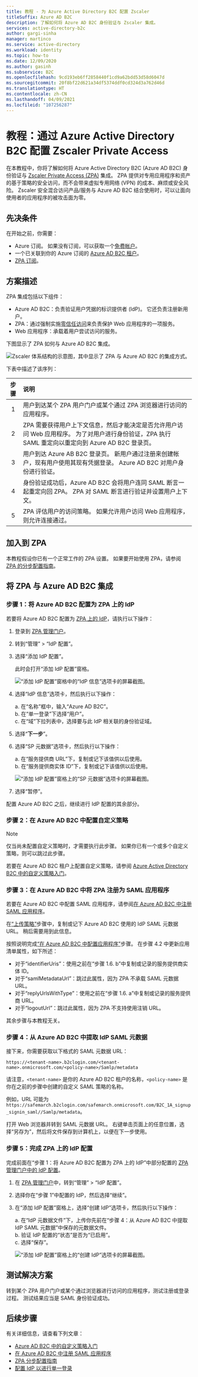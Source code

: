 ```yaml
---
title: 教程 - 为 Azure Active Directory B2C 配置 Zscaler
titleSuffix: Azure AD B2C
description: 了解如何将 Azure AD B2C 身份验证与 Zscaler 集成。
services: active-directory-b2c
author: gargi-sinha
manager: martinco
ms.service: active-directory
ms.workload: identity
ms.topic: how-to
ms.date: 12/09/2020
ms.author: gasinh
ms.subservice: B2C
ms.openlocfilehash: 9cd193eb6ff2858440f1cd9a62bdd53d58d6047d
ms.sourcegitcommit: 20f8bf22d621a34df5374ddf0cd324d3a762d46d
ms.translationtype: HT
ms.contentlocale: zh-CN
ms.lasthandoff: 04/09/2021
ms.locfileid: "107256287"
---
```

# <a name="tutorial-configure-zscaler-private-access-with-azure-active-directory-b2c"></a>教程：通过 Azure Active Directory B2C 配置 Zscaler Private Access

在本教程中，你将了解如何将 Azure Active Directory B2C (Azure AD B2C) 身份验证与 [Zscaler Private Access (ZPA)](https://www.zscaler.com/products/zscaler-private-access) 集成。 ZPA 提供对专用应用程序和资产的基于策略的安全访问，而不会带来虚拟专用网络 (VPN) 的成本、麻烦或安全风险。 Zscaler 安全混合访问产品/服务与 Azure AD B2C 结合使用时，可以让面向使用者的应用程序的被攻击面为零。

## <a name="prerequisites"></a>先决条件

在开始之前，你需要：

- Azure 订阅。 如果没有订阅，可以获取一个[免费帐户](https://azure.microsoft.com/free/)。  
- 一个已关联到你的 Azure 订阅的 [Azure AD B2C 租户](./tutorial-create-tenant.md)。  
- [ZPA 订阅](https://azuremarketplace.microsoft.com/marketplace/apps/aad.zscalerprivateaccess?tab=Overview)。

## <a name="scenario-description"></a>方案描述

ZPA 集成包括以下组件：

- Azure AD B2C：负责验证用户凭据的标识提供者 (IdP)。 它还负责注册新用户。  
- ZPA：通过强制实施[零信任访问](https://www.microsoft.com/security/blog/2018/12/17/zero-trust-part-1-identity-and-access-management/#:~:text=Azure%20Active%20Directory%20%28Azure%20AD%29%20provides%20the%20strong%2C,to%20express%20their%20access%20requirements%20in%20simple%20terms.)来负责保护 Web 应用程序的一项服务。  
- Web 应用程序：承载着用户尝试访问的服务。

下图显示了 ZPA 如何与 Azure AD B2C 集成。

![Zscaler 体系结构的示意图，其中显示了 ZPA 与 Azure AD B2C 的集成方式。](media/partner-zscaler/zscaler-architecture-diagram.png)

下表中描述了该序列：

|步骤 | 说明 |
| :-----:| :-----------|
| 1 | 用户到达某个 ZPA 用户门户或某个通过 ZPA 浏览器进行访问的应用程序。
| 2 | ZPA 需要获得用户上下文信息，然后才能决定是否允许用户访问 Web 应用程序。 为了对用户进行身份验证，ZPA 执行 SAML 重定向以重定向到 Azure AD B2C 登录页。  
| 3 | 用户到达 Azure AB B2C 登录页。 新用户通过注册来创建帐户，现有用户使用其现有凭据登录。 Azure AD B2C 对用户身份进行验证。
| 4 | 身份验证成功后，Azure AD B2C 会将用户连同 SAML 断言一起重定向回 ZPA。 ZPA 对 SAML 断言进行验证并设置用户上下文。
| 5 | ZPA 评估用户的访问策略。 如果允许用户访问 Web 应用程序，则允许连接通过。

## <a name="onboard-to-zpa"></a>加入到 ZPA

本教程假设你已有一个正常工作的 ZPA 设置。 如果要开始使用 ZPA，请参阅 [ZPA 的分步配置指南](https://help.zscaler.com/zpa/step-step-configuration-guide-zpa)。

## <a name="integrate-zpa-with-azure-ad-b2c"></a>将 ZPA 与 Azure AD B2C 集成

### <a name="step-1-configure-azure-ad-b2c-as-an-idp-on-zpa"></a>步骤 1：将 Azure AD B2C 配置为 ZPA 上的 IdP

若要将 Azure AD B2C 配置为 [ZPA 上的 IdP](https://help.zscaler.com/zpa/configuring-idp-single-sign)，请执行以下操作：

1. 登录到 [ZPA 管理门户](https://admin.private.zscaler.com)。

1. 转到“管理” > “IdP 配置”。 

1. 选择“添加 IdP 配置”。

   此时会打开“添加 IdP 配置”窗格。

   ![“添加 IdP 配置”窗格中的“IdP 信息”选项卡的屏幕截图。](media/partner-zscaler/add-idp-configuration.png)

1. 选择“IdP 信息”选项卡，然后执行以下操作：

   a. 在“名称”框中，输入“Azure AD B2C”。  
   b. 在“单一登录”下选择“用户”。   
   c. 在“域”下拉列表中，选择要与此 IdP 相关联的身份验证域。

1. 选择“**下一步**”。

1. 选择“SP 元数据”选项卡，然后执行以下操作：

   a. 在“服务提供商 URL”下，复制或记下该值供以后使用。  
   b. 在“服务提供商实体 ID”下，复制或记下该值供以后使用。

   ![“添加 IdP 配置”窗格上的“SP 元数据”选项卡的屏幕截图。](media/partner-zscaler/sp-metadata.png)

1. 选择“暂停”。

配置 Azure AD B2C 之后，继续进行 IdP 配置的其余部分。

### <a name="step-2-configure-custom-policies-in-azure-ad-b2c"></a>步骤 2：在 Azure AD B2C 中配置自定义策略

>[!Note]
>仅当尚未配置自定义策略时，才需要执行此步骤。 如果你已有一个或多个自定义策略，则可以跳过此步骤。

若要在 Azure AD B2C 租户上配置自定义策略，请参阅 [Azure Active Directory B2C 中的自定义策略入门](./tutorial-create-user-flows.md?pivots=b2c-custom-policy)。

### <a name="step-3-register-zpa-as-a-saml-application-in-azure-ad-b2c"></a>步骤 3：在 Azure AD B2C 中将 ZPA 注册为 SAML 应用程序

若要在 Azure AD B2C 中配置 SAML 应用程序，请参阅[在 Azure AD B2C 中注册 SAML 应用程序](./saml-service-provider.md)。 

在[“上传策略”](./saml-service-provider.md#upload-your-policy)步骤中，复制或记下 Azure AD B2C 使用的 IdP SAML 元数据 URL。 稍后需要用到此信息。

按照说明完成[“在 Azure AD B2C 中配置应用程序”](./saml-service-provider.md#configure-your-application-in-azure-ad-b2c)步骤。 在步骤 4.2 中更新应用清单属性，如下所述：

- 对于“identifierUris”：使用之前在“步骤 1.6. b”中复制或记录的服务提供商实体 ID。  
- 对于“samlMetadataUrl”：跳过此属性，因为 ZPA 不承载 SAML 元数据 URL。  
- 对于“replyUrlsWithType”：使用之前在“步骤 1.6. a”中复制或记录的服务提供商 URL。  
- 对于“logoutUrl”：跳过此属性，因为 ZPA 不支持使用注销 URL。

其余步骤与本教程无关。

### <a name="step-4-extract-the-idp-saml-metadata-from-azure-ad-b2c"></a>步骤 4：从 Azure AD B2C 中提取 IdP SAML 元数据

接下来，你需要获取以下格式的 SAML 元数据 URL：

```https://<tenant-name>.b2clogin.com/<tenant-name>.onmicrosoft.com/<policy-name>/Samlp/metadata```

请注意，`<tenant-name>` 是你的 Azure AD B2C 租户的名称，`<policy-name>` 是你在之前的步骤中创建的自定义 SAML 策略的名称。

例如，URL 可能为 `https://safemarch.b2clogin.com/safemarch.onmicrosoft.com/B2C_1A_signup_signin_saml//Samlp/metadata`。

打开 Web 浏览器并转到 SAML 元数据 URL。 右键单击页面上的任意位置，选择“另存为”，然后将文件保存到计算机上，以便在下一步使用。

### <a name="step-5-complete-the-idp-configuration-on-zpa"></a>步骤 5：完成 ZPA 上的 IdP 配置

完成前面在“步骤 1：将 Azure AD B2C 配置为 ZPA 上的 IdP”中部分配置的 [ZPA 管理门户中的 IdP 配置](https://help.zscaler.com/zpa/configuring-idp-single-sign)。

1. 在 [ZPA 管理门户](https://admin.private.zscaler.com)中，转到“管理” > “IdP 配置”。 

1. 选择你在“步骤 1”中配置的 IdP，然后选择“继续”。

1. 在“添加 IdP 配置”窗格上，选择“创建 IdP”选项卡，然后执行以下操作：

   a. 在“IdP 元数据文件”下，上传你先前在“步骤 4：从 Azure AD B2C 中提取 IdP SAML 元数据”中保存的元数据文件。  
   b. 验证 IdP 配置的“状态”是否为“已启用”。  
   c. 选择“保存”。

   ![“添加 IdP 配置”窗格上的“创建 IdP”选项卡的屏幕截图。](media/partner-zscaler/create-idp.png)

## <a name="test-the-solution"></a>测试解决方案

转到某个 ZPA 用户门户或某个通过浏览器进行访问的应用程序，测试注册或登录过程。 测试结果应当是 SAML 身份验证成功。

## <a name="next-steps"></a>后续步骤

有关详细信息，请查看下列文章：

- [Azure AD B2C 中的自定义策略入门](./tutorial-create-user-flows.md?pivots=b2c-custom-policy)
- [在 Azure AD B2C 中注册 SAML 应用程序](./saml-service-provider.md)
- [ZPA 分步配置指南](https://help.zscaler.com/zpa/step-step-configuration-guide-zpa)
- [配置 IdP 以进行单一登录](https://help.zscaler.com/zpa/configuring-idp-single-sign)
